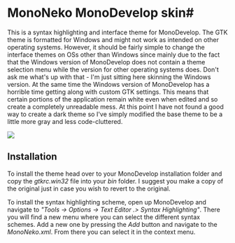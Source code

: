 
# MonoNeko MonoDevelop skin#

This is a syntax highlighting and interface theme for MonoDevelop. The GTK theme is formatted for Windows and might not work as intended on other operating systems. However, it should be fairly simple to change the interface themes on OSs other than Windows since mainly due to the fact that the Windows version of MonoDevelop does not contain a theme selection menu while the version for other operating systems does. Don't ask me what's up with that - I'm just sitting here skinning the Windows version. At the same time the Windows version of MonoDevelop has a horrible time getting along with custom GTK settings. This means that certain portions of the application remain white even when edited and so create a completely unreadable mess. At this point I have not found a good way to create a dark theme so I've simply modified the base theme to be a little more gray and less code-cluttered.

![](https://github.com/catlinman/nekoconfig/blob/master/screenshots/mononeko.png)

## Installation ##

To install the theme head over to your MonoDevelop installation folder and copy the *gtkrc.win32* file into your *bin* folder. I suggest you make a copy of the original just in case you wish to revert to the original.

To install the syntax highlighting scheme, open up MonoDevelop and navigate to *"Tools -> Options -> Text Editor .> Syntax Highlighting"*. There you will find a new menu where you can select the different syntax schemes. Add a new one by pressing the *Add* button and navigate to the *MonoNeko.xml*. From there you can select it in the context menu.